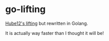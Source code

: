 # go-lifting

[Hube12's lifting](https://github.com/hube12/lifting) but rewritten in Golang.

It is actually way faster than I thought it will be!
